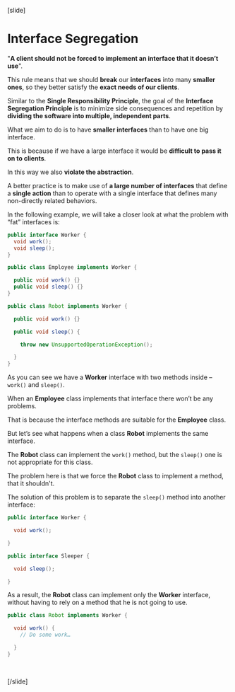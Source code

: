 [slide]

# Interface Segregation

"**A client should not be forced to implement an interface that it doesn’t use**".

This rule means that we should **break** our **interfaces** into many **smaller ones**, so they better satisfy the **exact needs of our clients**.

Similar to the **Single Responsibility Principle**, the goal of the **Interface Segregation Principle** is to minimize side consequences and repetition by **dividing the software into multiple, independent parts**.

What we aim to do is to have **smaller interfaces** than to have one big interface. 

This is because if we have a large interface it would be **difficult to pass it on to clients**. 

In this way we also **violate the abstraction**.​

A better practice is to make use of **a large number of interfaces** that define a **single action** than to operate with a single interface that defines many non-directly related behaviors.

In the following example, we will take a closer look at what the problem with “fat” interfaces is:

```java
public interface Worker {​
  void work();​
  void sleep();​
}
```

```java
public class Employee implements Worker {​

  public void work() {}​
  public void sleep() {}​
}

```

```java
public class Robot implements Worker {​

  public void work() {}​

  public void sleep() { ​

    throw new UnsupportedOperationException();​

  }​
}
```
As you can see we have a **Worker** interface with two methods inside – `work()` and `sleep()`.​

When an **Employee** class implements that interface there won’t be any problems. 

That is because the interface methods are suitable for the **Employee** class.​

But let’s see what happens when a class **Robot** implements the same interface.​

The **Robot** class can implement the `work()` method, but the `sleep()` one is not appropriate for this class. 

The problem here is that we force the **Robot** class to implement a method, that it shouldn't.​

The solution of this problem is to separate the `sleep()` method into another interface:

```java
public interface Worker {​

  void work();​

}
```
```java
public interface Sleeper {​

  void sleep();​

}
```
As a result, the **Robot** class can implement only the **Worker** interface, without having to rely on a method that he is not going to use.​

```java
public class Robot implements Worker {​

  void work() { ​
    // Do some work… ​

  }​
}
```

​

[/slide]